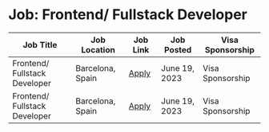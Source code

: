 # Job: Frontend/ Fullstack Developer

| Job Title | Job Location | Job Link | Job Posted | Visa Sponsorship |
| --- | --- | --- | --- | --- |
| Frontend/ Fullstack Developer | Barcelona, Spain | [Apply](https://careers.allianz.com/job/Frontend-Fullstack-Developer/938401101/) | June 19, 2023 | Visa Sponsorship |
| Frontend/ Fullstack Developer | Barcelona, Spain | [Apply](https://careers.allianz.com/job/Frontend-Fullstack-Developer/938401101/) | June 19, 2023 | Visa Sponsorship |
